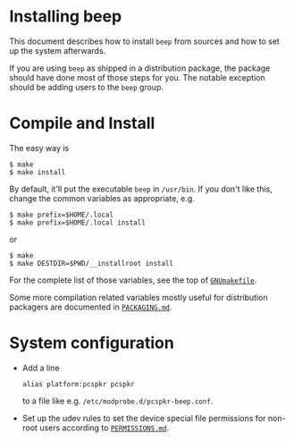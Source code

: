 Installing beep
===============

This document describes how to install `beep` from sources and how to
set up the system afterwards.

If you are using `beep` as shipped in a distribution package, the
package should have done most of those steps for you.  The notable
exception should be adding users to the `beep` group.


Compile and Install
===================

The easy way is

    $ make
    $ make install

By default, it'll put the executable `beep` in `/usr/bin`.  If you
don't like this, change the common variables as appropriate, e.g.

    $ make prefix=$HOME/.local
    $ make prefix=$HOME/.local install

or

    $ make
    $ make DESTDIR=$PWD/__installroot install

For the complete list of those variables, see the top of
[`GNUmakefile`](GNUmakefile).

Some more compilation related variables mostly useful for distribution
packagers are documented in [`PACKAGING.md`](PACKAGING.md).


System configuration
====================

  * Add a line

        alias platform:pcspkr pcspkr

    to a file like e.g. `/etc/modprobe.d/pcspkr-beep.conf`.

  * Set up the udev rules to set the device special file permissions
    for non-root users according to [`PERMISSIONS.md`](PERMISSIONS.md).
